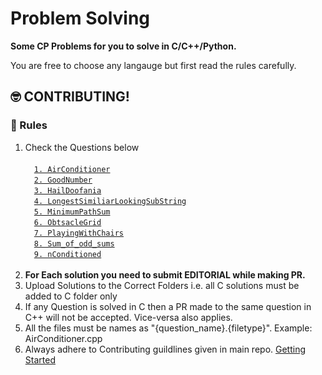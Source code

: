 # Problem Solving
**Some CP Problems for you to solve in C/C++/Python.**

You are free to choose any langauge but first read the rules carefully.

## :nerd_face: CONTRIBUTING!

### :100: Rules
1. Check the Questions below <br><br>
 &emsp;[`1. AirConditioner`](Questions/AirConditioner.md)<br>
 &emsp;[`2. GoodNumber`](Questions/GoodNumber.md)<br>
 &emsp;[`3. HailDoofania`](Questions/HailDoofania.md)<br>
 &emsp;[`4. LongestSimiliarLookingSubString`](Questions/LongestSimiliarLookingSubString.md)<br>
 &emsp;[`5. MinimumPathSum`](Questions/MinimumPathSum.md)<br>
 &emsp;[`6. ObtsacleGrid`](Questions/ObtsacleGrid.md)<br>
 &emsp;[`7. PlayingWithChairs`](Questions/PlayingWithChairs.md)<br>
 &emsp;[`8. Sum_of_odd_sums`](Questions/Sum_of_odd_sums.md)<br>
 &emsp;[`9. nConditioned`](Questions/nConditioned.md)<br><br>
2. **For Each solution you need to submit EDITORIAL while making PR.** 
3. Upload Solutions to the Correct Folders i.e. all C solutions must be added to C folder only
4. If any Question is solved in C then a PR made to the same question in C++ will not be accepted. Vice-versa also applies.
5. All the files must be names as "{question_name}.{filetype}". Example: AirConditioner.cpp
6. Always adhere to Contributing guildlines given in main repo. [Getting Started](../README.md/#nerd_face-contributing)

